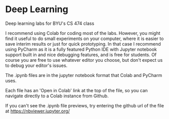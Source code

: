 # Deep Learning

Deep learning labs for BYU's CS 474 class

I recommend using Colab for coding most of the labs. However, you might find it useful to do small experiments on your computer, where it is easier to save interim results or just for quick prototyping. In that case I recommend using PyCharm as
it is a fully featured Python IDE with Jupyter notebook support built in and nice debugging features, and is free for students. Of course you are free to use whatever editor you choose, but don't expect us to debug your editor's issues.

The .ipynb files are in the jupyter notebook format that Colab and PyCharm uses.

Each file has an 'Open in Colab' link at the top of the file, 
so you can navigate directly to a Colab instance from Github.

If you can't see the .ipynb file previews, try entering the github url of the file at https://nbviewer.jupyter.org/

